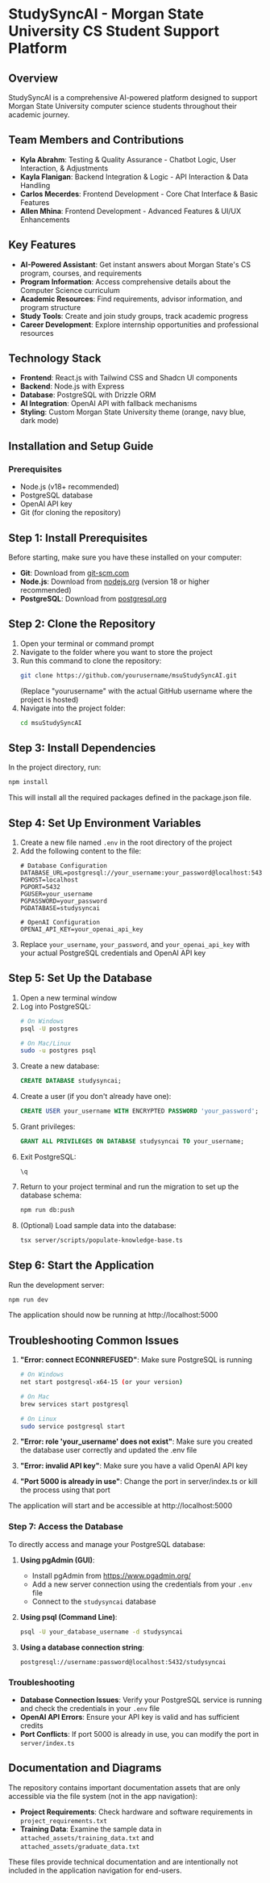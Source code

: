 # StudySyncAI - Morgan State University CS Student Support Platform

## Overview

StudySyncAI is a comprehensive AI-powered platform designed to support Morgan State University computer science students throughout their academic journey.

## Team Members and Contributions

- **Kyla Abrahm**: Testing & Quality Assurance - Chatbot Logic, User Interaction, & Adjustments
- **Kayla Flanigan**: Backend Integration & Logic - API Interaction & Data Handling
- **Carlos Mecerdes**: Frontend Development - Core Chat Interface & Basic Features
- **Allen Mhina**: Frontend Development - Advanced Features & UI/UX Enhancements
  
## Key Features

- **AI-Powered Assistant**: Get instant answers about Morgan State's CS program, courses, and requirements
- **Program Information**: Access comprehensive details about the Computer Science curriculum
- **Academic Resources**: Find requirements, advisor information, and program structure
- **Study Tools**: Create and join study groups, track academic progress
- **Career Development**: Explore internship opportunities and professional resources

## Technology Stack

- **Frontend**: React.js with Tailwind CSS and Shadcn UI components
- **Backend**: Node.js with Express 
- **Database**: PostgreSQL with Drizzle ORM
- **AI Integration**: OpenAI API with fallback mechanisms
- **Styling**: Custom Morgan State University theme (orange, navy blue, dark mode)

## Installation and Setup Guide
### Prerequisites

- Node.js (v18+ recommended)
- PostgreSQL database
- OpenAI API key
- Git (for cloning the repository)

## Step 1: Install Prerequisites

Before starting, make sure you have these installed on your computer:

- **Git**: Download from [git-scm.com](https://git-scm.com/downloads)
- **Node.js**: Download from [nodejs.org](https://nodejs.org/) (version 18 or higher recommended)
- **PostgreSQL**: Download from [postgresql.org](https://www.postgresql.org/download/)

## Step 2: Clone the Repository

1. Open your terminal or command prompt
2. Navigate to the folder where you want to store the project
3. Run this command to clone the repository:
   ```bash
   git clone https://github.com/yourusername/msuStudySyncAI.git
   ```
   (Replace "yourusername" with the actual GitHub username where the project is hosted)
4. Navigate into the project folder:
   ```bash
   cd msuStudySyncAI
   ```

## Step 3: Install Dependencies

In the project directory, run:
```bash
npm install
```
This will install all the required packages defined in the package.json file.

## Step 4: Set Up Environment Variables

1. Create a new file named `.env` in the root directory of the project
2. Add the following content to the file:
   ```
   # Database Configuration
   DATABASE_URL=postgresql://your_username:your_password@localhost:5432/studysyncai
   PGHOST=localhost
   PGPORT=5432
   PGUSER=your_username
   PGPASSWORD=your_password
   PGDATABASE=studysyncai
   
   # OpenAI Configuration
   OPENAI_API_KEY=your_openai_api_key
   ```
3. Replace `your_username`, `your_password`, and `your_openai_api_key` with your actual PostgreSQL credentials and OpenAI API key

## Step 5: Set Up the Database

1. Open a new terminal window
2. Log into PostgreSQL:
   ```bash
   # On Windows
   psql -U postgres
   
   # On Mac/Linux
   sudo -u postgres psql
   ```
3. Create a new database:
   ```sql
   CREATE DATABASE studysyncai;
   ```
4. Create a user (if you don't already have one):
   ```sql
   CREATE USER your_username WITH ENCRYPTED PASSWORD 'your_password';
   ```
5. Grant privileges:
   ```sql
   GRANT ALL PRIVILEGES ON DATABASE studysyncai TO your_username;
   ```
6. Exit PostgreSQL:
   ```
   \q
   ```
7. Return to your project terminal and run the migration to set up the database schema:
   ```bash
   npm run db:push
   ```
8. (Optional) Load sample data into the database:
   ```bash
   tsx server/scripts/populate-knowledge-base.ts
   ```

## Step 6: Start the Application

Run the development server:
```bash
npm run dev
```

The application should now be running at http://localhost:5000

## Troubleshooting Common Issues

1. **"Error: connect ECONNREFUSED"**: Make sure PostgreSQL is running
   ```bash
   # On Windows
   net start postgresql-x64-15 (or your version)
   
   # On Mac
   brew services start postgresql
   
   # On Linux
   sudo service postgresql start
   ```

2. **"Error: role 'your_username' does not exist"**: Make sure you created the database user correctly and updated the .env file

3. **"Error: invalid API key"**: Make sure you have a valid OpenAI API key

4. **"Port 5000 is already in use"**: Change the port in server/index.ts or kill the process using that port


The application will start and be accessible at http://localhost:5000

### Step 7: Access the Database

To directly access and manage your PostgreSQL database:

1. **Using pgAdmin (GUI)**:
   - Install pgAdmin from https://www.pgadmin.org/
   - Add a new server connection using the credentials from your `.env` file
   - Connect to the `studysyncai` database

2. **Using psql (Command Line)**:
   ```bash
   psql -U your_database_username -d studysyncai
   ```

3. **Using a database connection string**:
   ```
   postgresql://username:password@localhost:5432/studysyncai
   ```

### Troubleshooting

- **Database Connection Issues**: Verify your PostgreSQL service is running and check the credentials in your `.env` file
- **OpenAI API Errors**: Ensure your API key is valid and has sufficient credits
- **Port Conflicts**: If port 5000 is already in use, you can modify the port in `server/index.ts`

## Documentation and Diagrams

The repository contains important documentation assets that are only accessible via the file system (not in the app navigation):

- **Project Requirements**: Check hardware and software requirements in `project_requirements.txt`
- **Training Data**: Examine the sample data in `attached_assets/training_data.txt` and `attached_assets/graduate_data.txt`

These files provide technical documentation and are intentionally not included in the application navigation for end-users.

